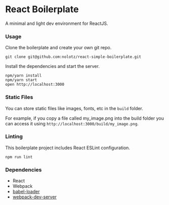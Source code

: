 React Boilerplate
=====================

A minimal and light dev environment for ReactJS.

### Usage

Clone the boilerplate and create your own git repo.

```
git clone git@github.com:nolotz/react-simple-boilerplate.git
```

Install the dependencies and start the server.

```
npm/yarn install
npm/yarn start
open http://localhost:3000
```

### Static Files

You can store static files like images, fonts, etc in the `build` folder.

For example, if you copy a file called my_image.png into the build folder you can access it using `http://localhost:3000/build/my_image.png`.

### Linting

This boilerplate project includes React ESLint configuration.

```
npm run lint
```

### Dependencies

* React
* Webpack
* [babel-loader](https://github.com/babel/babel-loader)
* [webpack-dev-server](https://github.com/webpack/webpack-dev-server)
